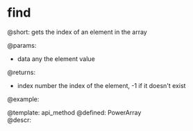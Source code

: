 find
=============



@short:
	gets the index of an element in the array

@params:
- data	     	any		       the element value


@returns:
- index      number     the index of the element, -1 if it doesn't exist

@example:


@template:	api_method
@defined:	PowerArray	
@descr:


